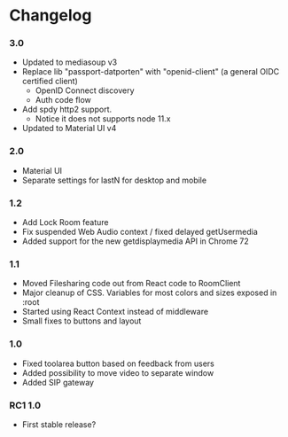 # Changelog

### 3.0
* Updated to mediasoup v3
* Replace lib "passport-datporten" with "openid-client" (a general OIDC certified client)
  - OpenID Connect discovery
  - Auth code flow
* Add spdy http2 support.
  - Notice it does not supports node 11.x
* Updated to Material UI v4

 ### 2.0
* Material UI
* Separate settings for lastN for desktop and mobile

 ### 1.2
* Add Lock Room feature
* Fix suspended Web Audio context / fixed delayed getUsermedia
* Added support for the new getdisplaymedia API in Chrome 72

### 1.1
* Moved Filesharing code out from React code to RoomClient
* Major cleanup of CSS. Variables for most colors and sizes exposed in :root
* Started using React Context instead of middleware
* Small fixes to buttons and layout

### 1.0
* Fixed toolarea button based on feedback from users
* Added possibility to move video to separate window
* Added SIP gateway

### RC1 1.0
* First stable release?
